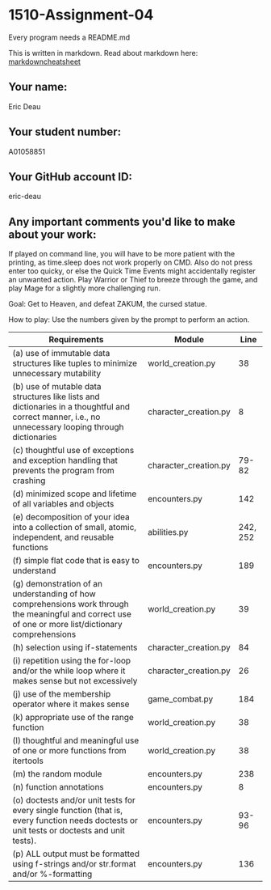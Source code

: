 # 1510-Assignment-04

Every program needs a README.md

This is written in markdown. Read about markdown here: [markdowncheatsheet](https://www.markdownguide.org/cheat-sheet/)

## Your name:
Eric Deau

## Your student number:
A01058851
## Your GitHub account ID:
eric-deau
## Any important comments you'd like to make about your work:
If played on command line, you will have to be more patient with
the printing, as time.sleep does not work properly on CMD. Also do not
press enter too quicky, or else the Quick Time Events might accidentally
register an unwanted action. Play Warrior or Thief to breeze through the
game, and play Mage for a slightly more challenging run. 

Goal: Get to Heaven, and defeat ZAKUM, the cursed statue.

How to play: Use the numbers given by the prompt to perform an action.

| Requirements                                                                                                                                          | Module                | Line     |
|-------------------------------------------------------------------------------------------------------------------------------------------------------|-----------------------|----------|
 | (a) use of immutable data structures like tuples to minimize unnecessary mutability                                                                   | world_creation.py     | 38       |
 | (b) use of mutable data structures like lists and dictionaries in a thoughtful and correct manner, i.e., no unnecessary looping through dictionaries  | character_creation.py | 8        |
 | (c) thoughtful use of exceptions and exception handling that prevents the program from crashing                                                       | character_creation.py | 79-82    |
 | (d) minimized scope and lifetime of all variables and objects                                                                                         | encounters.py         | 142      |
 | (e) decomposition of your idea into a collection of small, atomic, independent, and reusable functions                                                | abilities.py          | 242, 252 |
 | (f) simple flat code that is easy to understand                                                                                                       | encounters.py         | 189      |
 | (g) demonstration of an understanding of how comprehensions work through the meaningful and correct use of one or more list/dictionary comprehensions | world_creation.py     | 39       |
 | (h) selection using if-statements                                                                                                                     | character_creation.py | 84       |
 | (i) repetition using the for-loop and/or the while loop where it makes sense but not excessively                                                      | character_creation.py | 26       |
 | (j) use of the membership operator where it makes sense                                                                                               | game_combat.py        | 184      |
 | (k) appropriate use of the range function                                                                                                             | world_creation.py     | 38       |
 | (l) thoughtful and meaningful use of one or more functions from itertools                                                                             | world_creation.py     | 38       |
 | (m) the random module                                                                                                                                 | encounters.py         | 238      |
| (n) function annotations                                                                                                                              | encounters.py         | 8        |
| (o) doctests and/or unit tests for every single function (that is, every function needs doctests or unit tests or doctests and unit tests).           | encounters.py         | 93-96    |
| (p) ALL output must be formatted using f-strings and/or str.format and/or %-formatting                                                                | encounters.py         | 136      |

